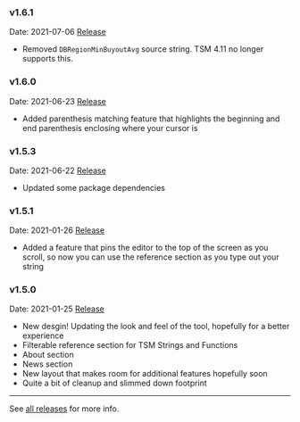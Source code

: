 ### v1.6.1
Date: 2021-07-06
[Release](https://github.com/mike-douglas/tsm-editor/releases/tag/v1.6.1)

* Removed `DBRegionMinBuyoutAvg` source string. TSM 4.11 no longer supports this.

### v1.6.0
Date: 2021-06-23
[Release](https://github.com/mike-douglas/tsm-editor/releases/tag/v1.6.0)

* Added parenthesis matching feature that highlights the beginning and end parenthesis enclosing where your cursor is

### v1.5.3
Date: 2021-06-22
[Release](https://github.com/mike-douglas/tsm-editor/releases/tag/v1.5.3)

* Updated some package dependencies

### v1.5.1
Date: 2021-01-26
[Release](https://github.com/mike-douglas/tsm-editor/releases/tag/v1.5.1)

* Added a feature that pins the editor to the top of the screen as you scroll, so now you can use the reference section as you type out your string

### v1.5.0
Date: 2021-01-25
[Release](https://github.com/mike-douglas/tsm-editor/releases/tag/v1.5.0)

* New desgin! Updating the look and feel of the tool, hopefully for a better experience
* Filterable reference section for TSM Strings and Functions
* About section
* News section
* New layout that makes room for additional features hopefully soon
* Quite a bit of cleanup and slimmed down footprint

---

See [all releases](https://github.com/mike-douglas/tsm-editor/releases) for more info.
